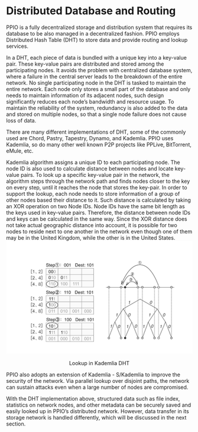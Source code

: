 # Distributed Database and Routing
PPIO is a fully decentralized storage and distribution system that requires its database to be also managed in a decentralized fashion. PPIO employs Distributed Hash Table (DHT) to store data and provide routing and lookup services.

In a DHT, each piece of data is bundled with a unique key into a key-value pair. These key-value pairs are distributed and stored among the participating nodes. It avoids the problem with centralized database system, where a failure in the central server leads to the breakdown of the entire network. No single participating node in the DHT is tasked to maintain the entire network. Each node only stores a small part of the database and only needs to maintain information of its adjacent nodes, such design significantly reduces each node’s bandwidth and resource usage. To maintain the reliability of the system, redundancy is also added to the data and stored on multiple nodes, so that a single node failure does not cause loss of data.

There are many different implementations of DHT, some of the commonly used are Chord, Pastry, Tapestry, Dynamo, and Kademlia. PPIO uses Kademlia, so do many other well known P2P projects like PPLive, BitTorrent, eMule, etc.

Kademlia algorithm assigns a unique ID to each participating node. The node ID is also used to calculate distance between nodes and locate key-value pairs. To look up a specific key-value pair in the network, the algorithm steps through the network path and finds nodes closer to the key on every step, until it reaches the node that stores the key-pair. In order to support the lookup, each node needs to store information of a group of other nodes based their distance to it. Such distance is calculated by taking an XOR operation on two Node IDs. Node IDs have the same bit length as the keys used in key-value pairs. Therefore, the distance between node IDs and keys can be calculated in the same way. Since the XOR distance does not take actual geographic distance into account, it is possible for two nodes to reside next to one another in the network even though one of them may be in the United Kingdom, while the other is in the United States.
![Lookup in Kademlia DHT](../../Images/kad_find_example.png)
<p style="font-size:14px; text-align:center;">Lookup in Kademlia DHT</p>

PPIO also adopts an extension of Kademlia - S/Kademlia to improve the security of the network. Via parallel lookup over disjoint paths, the network can sustain attacks even when a large number of nodes are compromised.

With the DHT implementation above, structured data such as file index, statistics on network nodes, and other metadata can be securely saved and easily looked up in PPIO’s distributed network. However, data transfer in its storage network is handled differently, which will be discussed in the next section.
